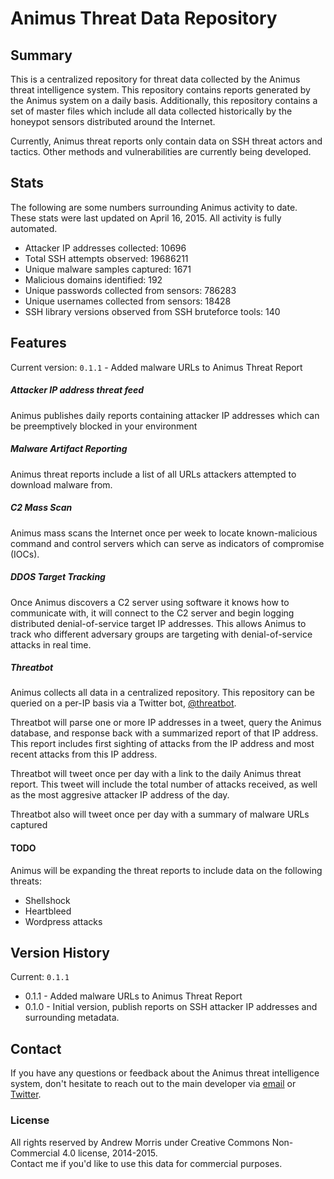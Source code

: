 # Animus Threat Data Repository
## Summary

This is a centralized repository for threat data collected by the Animus threat intelligence system. This repository contains reports generated by the Animus system on a daily basis. Additionally, this repository contains a set of
master files which include all data collected historically by the honeypot sensors distributed around the Internet.  

Currently, Animus threat reports only contain data on SSH threat actors and tactics. Other methods and vulnerabilities are currently being developed.  

## Stats

The following are some numbers surrounding Animus activity to date. These stats were last updated on April 16, 2015. All activity 
is fully automated.
* Attacker IP addresses collected: 10696
* Total SSH attempts observed: 19686211
* Unique malware samples captured: 1671
* Malicious domains identified: 192
* Unique passwords collected from sensors: 786283
* Unique usernames collected from sensors: 18428
* SSH library versions observed from SSH bruteforce tools: 140

## Features

Current version: ```0.1.1``` - Added malware URLs to Animus Threat Report  

##### Attacker IP address threat feed

Animus publishes daily reports containing attacker IP addresses which can be preemptively blocked in your environment  

##### Malware Artifact Reporting

Animus threat reports include a list of all URLs attackers attempted to download malware from.  

##### C2 Mass Scan

Animus mass scans the Internet once per week to locate known-malicious command and control servers which can serve as indicators of compromise (IOCs).  

##### DDOS Target Tracking

Once Animus discovers a C2 server using software it knows how to communicate with, it will connect to the C2 server and begin logging distributed denial-of-service target IP addresses. This allows Animus to track who different
adversary groups are targeting with denial-of-service attacks in real time.  

##### Threatbot

Animus collects all data in a centralized repository. This repository can be queried on a per-IP basis via a Twitter bot, [@threatbot](https://twitter.com/threatbot).  

Threatbot will parse one or more IP addresses in a tweet, query the Animus database, and response back with a summarized report of that IP address. This report includes first sighting of attacks from the IP address and most recent 
attacks from this IP address.  

Threatbot will tweet once per day with a link to the daily Animus threat report. This tweet will include the total number of attacks received, as well as the most aggresive attacker IP address of the day. 

Threatbot also will tweet once per day with a summary of malware URLs captured

#### TODO

Animus will be expanding the threat reports to include data on the following threats:
* Shellshock
* Heartbleed
* Wordpress attacks

## Version History

Current: ```0.1.1```  

* 0.1.1 - Added malware URLs to Animus Threat Report
* 0.1.0 - Initial version, publish reports on SSH attacker IP addresses and surrounding metadata.

## Contact

If you have any questions or feedback about the Animus threat intelligence system, don't hesitate to reach out to the main developer via [email](mailto:andrew@morris.guru) or [Twitter](https://twitter.com/andrew___morris).  

### License

All rights reserved by Andrew Morris under Creative Commons Non-Commercial 4.0 license, 2014-2015.  
Contact me if you'd like to use this data for commercial purposes.  

